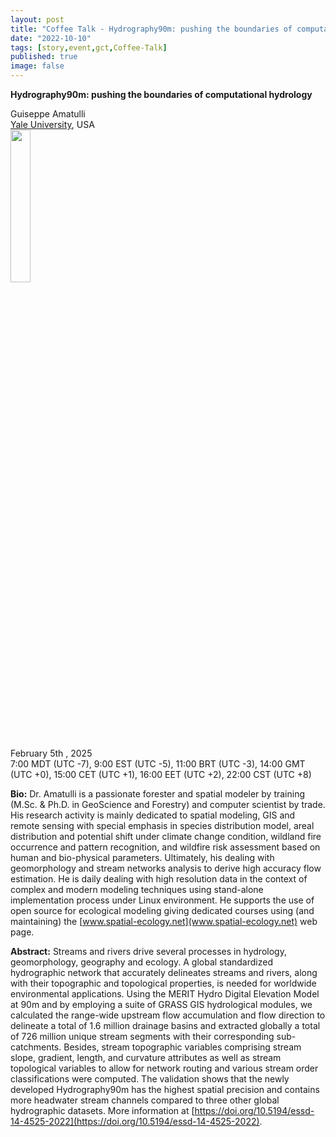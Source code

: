 ```yaml
---
layout: post
title: "Coffee Talk - Hydrography90m: pushing the boundaries of computational hydrology"
date: "2022-10-10"
tags: [story,event,gct,Coffee-Talk]
published: true
image: false
---
```


**Hydrography90m: pushing the boundaries of computational hydrology**



Guiseppe Amatulli  
[Yale University](https://www.uoguelph.ca/), USA   
<img src="{{site.baseurl}}/uploads/img/faces/giuseppe.png" width="25%" />

February 5th , 2025  
7:00 MDT (UTC -7), 9:00 EST (UTC -5), 11:00 BRT (UTC -3), 14:00 GMT (UTC +0), 15:00 CET (UTC +1), 16:00 EET (UTC +2), 22:00 CST (UTC +8)

**Bio:** Dr. Amatulli is a passionate forester and spatial modeler by training (M.Sc. & Ph.D. in GeoScience and Forestry) and computer scientist by trade. His research activity is mainly dedicated to spatial modeling, GIS and remote sensing with special emphasis in species distribution model, areal distribution and potential shift under climate change condition, wildland fire occurrence and pattern recognition, and wildfire risk assessment based on human and bio-physical parameters. Ultimately, his dealing with geomorphology and stream networks analysis to derive high accuracy flow estimation. He is daily dealing with high resolution data in the context of complex and modern modeling techniques using stand-alone implementation process under Linux environment. He supports the use of open source for ecological modeling giving dedicated courses using (and maintaining) the [www.spatial-ecology.net](www.spatial-ecology.net) web page.


**Abstract:** Streams and rivers drive several processes in hydrology, geomorphology, geography and ecology. A global standardized hydrographic network that accurately delineates streams and rivers, along with their topographic and topological properties, is needed for worldwide environmental applications. Using the MERIT Hydro Digital Elevation Model at 90m and by employing a suite of GRASS GIS hydrological modules, we calculated the range-wide upstream flow accumulation and flow direction to delineate a total of 1.6 million drainage basins and extracted globally a total of 726 million unique stream segments with their corresponding sub-catchments. Besides, stream topographic variables comprising stream slope, gradient, length, and curvature attributes as well as stream topological variables to allow for network routing and various stream order classifications were computed. The validation shows that the newly developed Hydrography90m has the highest spatial precision and contains more headwater stream channels compared to three other global hydrographic datasets. More information at [https://doi.org/10.5194/essd-14-4525-2022](https://doi.org/10.5194/essd-14-4525-2022). 
